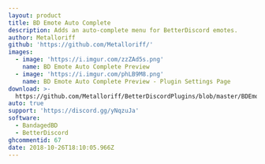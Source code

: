 ```yaml
---
layout: product
title: BD Emote Auto Complete
description: Adds an auto-complete menu for BetterDiscord emotes.
author: Metalloriff
github: 'https://github.com/Metalloriff/'
images:
  - image: 'https://i.imgur.com/zzZAd5s.png'
    name: BD Emote Auto Complete Preview
  - image: 'https://i.imgur.com/phLB9M8.png'
    name: BD Emote Auto Complete Preview - Plugin Settings Page
download: >-
  https://github.com/Metalloriff/BetterDiscordPlugins/blob/master/BDEmoteAutocomplete.plugin.js
auto: true
support: 'https://discord.gg/yNqzuJa'
software:
  - BandagedBD
  - BetterDiscord
ghcommentid: 67
date: 2018-10-26T18:10:05.966Z
---
```


